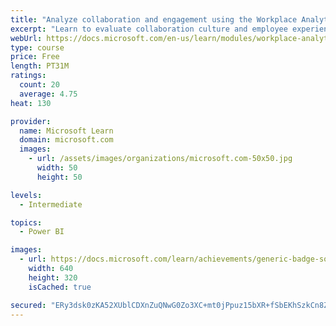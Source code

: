 ```yaml
---
title: "Analyze collaboration and engagement using the Workplace Analytics Ways of working assessment dashboard"
excerpt: "Learn to evaluate collaboration culture and employee experience with a Power BI template using Workplace Analytics data."
webUrl: https://docs.microsoft.com/en-us/learn/modules/workplace-analytics-ways-working/
type: course
price: Free
length: PT31M
ratings:
  count: 20
  average: 4.75
heat: 130

provider:
  name: Microsoft Learn
  domain: microsoft.com
  images:
    - url: /assets/images/organizations/microsoft.com-50x50.jpg
      width: 50
      height: 50

levels:
  - Intermediate

topics:
  - Power BI

images:
  - url: https://docs.microsoft.com/learn/achievements/generic-badge-social.png
    width: 640
    height: 320
    isCached: true

secured: "ERy3dsk0zKA52XUblCDXnZuQNwG0Zo3XC+mt0jPpuz15bXR+fSbEKhSzkCn8ZVXcyO10voWBBuiJl5uc9hcfNS+dDuLhSjY/kpKy1aUhx4vxj5bfgCssVBc2nDopLPQmfGEDboHFDDRDqB13Axm3lu0ebVfmpQ/LIE2Xlve5HN80Ku1hf7zqpKzy/fp0kYQHXARRjh5gRwUORfiPOQrZw4FTRuw24jpJr3zir78/OrpscP8TWcnMDXSuJg+91DASBEzKFUgJ2W7HnYL3B1OwdOVyZCV4vsZLe/c35KFcBErz76G2r4G2ySO8fte01Li7HsZn1pKjYY1OHIATzO5Dmg2YBJivPwxfNkxKjo4HF1Q6ezAPVQfAo+83n//rra8iM9QU301le6oPaVB/RelXwKgWZgJr32s8bxN2b4bfmJM=;pPn3jJVij7gQm78KNyIqoQ=="
---
```


